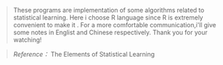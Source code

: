 >These programs are implementation of some algorithms related to statistical learning.
>Here i choose R language since R is extremely convenient to make it .
>For a more comfortable communication,i'll give some notes in Englist and Chinese respectively.
>Thank you for your watching!

>*Reference：*
The Elements of Statistical Learning
